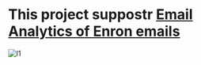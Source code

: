 # This project suppostr [Email Analytics of Enron emails](https://github.com/meinou/enron)

![I1](https://github.com/meinou/email_analysis/blob/master/vis.png)